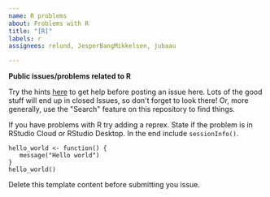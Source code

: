 ```yaml
---
name: R problems
about: Problems with R
title: "[R]"
labels: r
assignees: relund, JesperBangMikkelsen, jubaau

---
```


**Public issues/problems related to R**

Try the hints [here](https://bss-osca.github.io/tfa/help.html) to get help before posting an issue here. Lots of the good stuff will end up in closed Issues, so don't forget to look there! Or, more generally, use the "Search" feature on this repository to find things.

If you have problems with R try adding a reprex. State if the problem is in RStudio Cloud or RStudio Desktop. In the end include `sessionInfo()`.



```
hello_world <- function() {
   message("Hello world")
}
hello_world()
```

Delete this template content before submitting you issue.
